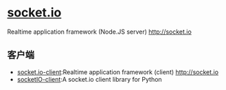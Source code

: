 # [socket.io](https://github.com/socketio/socket.io)

Realtime application framework (Node.JS server) <http://socket.io>

## 客户端

* [socket.io-client](https://github.com/socketio/socket.io-client):Realtime application framework (client) <http://socket.io>
* [socketIO-client](https://github.com/invisibleroads/socketIO-client):A socket.io client library for Python

